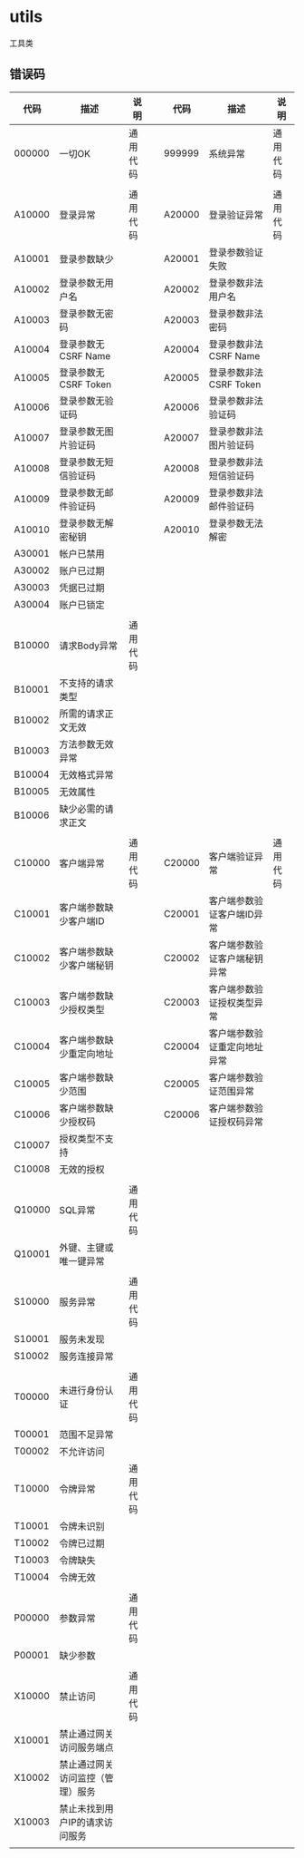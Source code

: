 # utils

工具类

## 错误码

| 代码 | 描述 | 说明 |  | 代码 | 描述 | 说明 |
| ---- | ---- | ---- | ---- |  ---- | ---- | ---- |
| 000000 | 一切OK | 通用代码 |  | 999999 | 系统异常 | 通用代码 |
|  |  |  |  |  |  |  |
| A10000 | 登录异常 | 通用代码 |  | A20000 | 登录验证异常 | 通用代码 |
| A10001 | 登录参数缺少 |  |  | A20001 | 登录参数验证失败 |  |
| A10002 | 登录参数无用户名 |  |  | A20002 | 登录参数非法用户名 |  |
| A10003 | 登录参数无密码 |  |  | A20003 | 登录参数非法密码 |  |
| A10004 | 登录参数无CSRF Name |  |  | A20004 | 登录参数非法CSRF Name |  |
| A10005 | 登录参数无CSRF Token |  |  | A20005 | 登录参数非法CSRF Token |  |
| A10006 | 登录参数无验证码 |  |  | A20006 | 登录参数非法验证码 |  |
| A10007 | 登录参数无图片验证码 |  |  | A20007 | 登录参数非法图片验证码 |  |
| A10008 | 登录参数无短信验证码 |  |  | A20008 | 登录参数非法短信验证码 |  |
| A10009 | 登录参数无邮件验证码 |  |  | A20009 | 登录参数非法邮件验证码 |  |
| A10010 | 登录参数无解密秘钥 |  |  | A20010 | 登录参数无法解密 |  |
| A30001 | 帐户已禁用 |  |  |  |  |  |
| A30002 | 账户已过期 |  |  |  |  |  |
| A30003 | 凭据已过期 |  |  |  |  |  |
| A30004 | 账户已锁定 |  |  |  |  |  |
|  |  |  |  |  |  |  |
| B10000 | 请求Body异常 | 通用代码 |  |  |  |  |
| B10001 | 不支持的请求类型 |  |  |  |  |  |
| B10002 | 所需的请求正文无效 |  |  |  |  |  |
| B10003 | 方法参数无效异常 |  |  |  |  |  |
| B10004 | 无效格式异常 |  |  |  |  |  |
| B10005 | 无效属性 |  |  |  |  |  |
| B10006 | 缺少必需的请求正文 |  |  |  |  |  |
|  |  |  |  |  |  |  |
| C10000 | 客户端异常 | 通用代码 |  | C20000 | 客户端验证异常 | 通用代码 |
| C10001 | 客户端参数缺少客户端ID |  |  | C20001 | 客户端参数验证客户端ID异常 |  |
| C10002 | 客户端参数缺少客户端秘钥 |  |  | C20002 | 客户端参数验证客户端秘钥异常 |  |
| C10003 | 客户端参数缺少授权类型 |  |  | C20003 | 客户端参数验证授权类型异常 |  |
| C10004 | 客户端参数缺少重定向地址 |  |  | C20004 | 客户端参数验证重定向地址异常 |  |
| C10005 | 客户端参数缺少范围 |  |  | C20005 | 客户端参数验证范围异常 |  |
| C10006 | 客户端参数缺少授权码 |  |  | C20006 | 客户端参数验证授权码异常 |  |
| C10007 | 授权类型不支持 |  |  |  |  |  |
| C10008 | 无效的授权 |  |  |  |  |  |
|  |  |  |  |  |  |  |
| Q10000 | SQL异常 | 通用代码 |  |  |  |  |
| Q10001 | 外键、主键或唯一键异常 |  |  |  |  |  |
|  |  |  |  |  |  |  |
| S10000 | 服务异常 | 通用代码 |  |  |  |  |
| S10001 | 服务未发现 |  |  |  |  |  |
| S10002 | 服务连接异常 |  |  |  |  |  |
|  |  |  |  |  |  |  |
| T00000 | 未进行身份认证 | 通用代码 |  |  |  |  |
| T00001 | 范围不足异常 |  |  |  |  |  |
| T00002 | 不允许访问 |  |  |  |  |  |
| T10000 | 令牌异常 | 通用代码 |  |  |  |  |
| T10001 | 令牌未识别 |  |  |  |  |  |
| T10002 | 令牌已过期 |  |  |  |  |  |
| T10003 | 令牌缺失 |  |  |  |  |  |
| T10004 | 令牌无效 |  |  |  |  |  |
|  |  |  |  |  |  |  |
| P00000 | 参数异常 | 通用代码 |  |  |  |  |
| P00001 | 缺少参数 |  |  |  |  |  |
|  |  |  |  |  |  |  |
| X10000 | 禁止访问 | 通用代码 |  |  |  |  |
| X10001 | 禁止通过网关访问服务端点 |  |  |  |  |  |
| X10002 | 禁止通过网关访问监控（管理）服务 |  |  |  |  |  |
| X10003 | 禁止未找到用户IP的请求访问服务 |  |  |  |  |  |
|  |  |  |  |  |  |  |
